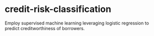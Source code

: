 # credit-risk-classification
Employ supervised machine learning leveraging logistic regression to predict creditworthiness of borrowers.
